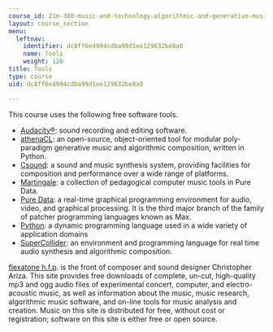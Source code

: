 ```yaml
---
course_id: 21m-380-music-and-technology-algorithmic-and-generative-music-spring-2010
layout: course_section
menu:
  leftnav:
    identifier: dc8ff6e4994cdba99d1ee129632be8a0
    name: Tools
    weight: 120
title: Tools
type: course
uid: dc8ff6e4994cdba99d1ee129632be8a0

---
```


This course uses the following free software tools.

*   [Audacity®](http://audacity.sourceforge.net/): sound recording and editing software.
*   [athenaCL](http://code.google.com/p/athenacl/): an open-source, object-oriented tool for modular poly-paradigm generative music and algorithmic composition, written in Python.
*   [Csound](http://sourceforge.net/projects/csound/files/): a sound and music synthesis system, providing facilities for composition and performance over a wide range of platforms.
*   [Martingale](http://code.google.com/p/martingale/): a collection of pedagogical computer music tools in Pure Data.
*   [Pure Data](http://puredata.info/exhibition): a real-time graphical programming environment for audio, video, and graphical processing. It is the third major branch of the family of patcher programming languages known as Max.
*   [Python](http://www.python.org/download/): a dynamic programming language used in a wide variety of application domains
*   [SuperCollider](http://supercollider.sourceforge.net/): an environment and programming language for real time audio synthesis and algorithmic composition.

[flexatone h.f.p](http://flexatone.net/). is the front of composer and sound designer Christopher Ariza. This site provides free downloads of complete, un-cut, high-quality mp3 and ogg audio files of experimental concert, computer, and electro-acoustic music, as well as information about the music, music research, algorithmic music software, and on-line tools for music analysis and creation. Music on this site is distributed for free, without cost or registration; software on this site is either free or open source.